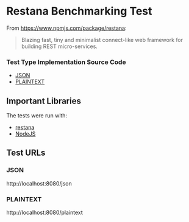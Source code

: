 # Restana Benchmarking Test

From https://www.npmjs.com/package/restana:

> Blazing fast, tiny and minimalist connect-like web framework for building REST micro-services.

### Test Type Implementation Source Code

* [JSON](app.js)
* [PLAINTEXT](app.js)

## Important Libraries
The tests were run with:
* [restana](https://www.npmjs.com/package/restana)
* [NodeJS](https://nodejs.org/en/)

## Test URLs
### JSON

http://localhost:8080/json

### PLAINTEXT

http://localhost:8080/plaintext
